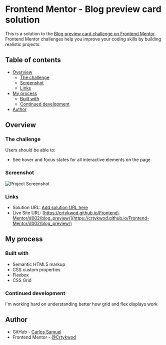 # Frontend Mentor - Blog preview card solution

This is a solution to the [Blog preview card challenge on Frontend Mentor](https://www.frontendmentor.io/challenges/blog-preview-card-ckPaj01IcS). Frontend Mentor challenges help you improve your coding skills by building realistic projects. 

## Table of contents

- [Overview](#overview)
  - [The challenge](#the-challenge)
  - [Screenshot](#screenshot)
  - [Links](#links)
- [My process](#my-process)
  - [Built with](#built-with)
  - [Continued development](#continued-development)
- [Author](#author)

## Overview

### The challenge

Users should be able to:

- See hover and focus states for all interactive elements on the page

### Screenshot

![Project Screenshot](./screenshot.jpg)

### Links

- Solution URL: [Add solution URL here](https://your-solution-url.com)
- Live Site URL: [https://crtykwod.github.io/Frontend-Mentor/d002/blog_preview/](https://crtykwod.github.io/Frontend-Mentor/d002/blog_preview/)

## My process

### Built with

- Semantic HTML5 markup
- CSS custom properties
- Flexbox
- CSS Grid

### Continued development

I'm working hard on understanding better how grid and flex displays work

## Author

- GitHub - [Carlos Samuel](https://www.github.com/Crtykwod)
- Frontend Mentor - [@Crtykwod](https://www.frontendmentor.io/profile/Crtykwod)